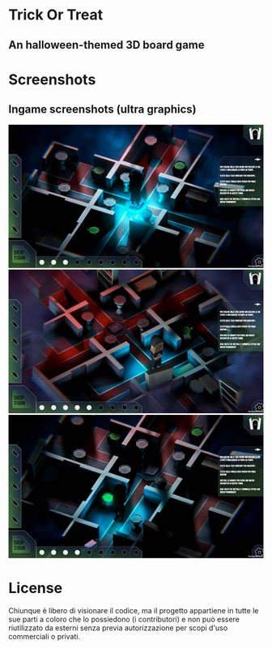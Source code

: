 # Trick Or Treat
## An halloween-themed 3D board game

# Screenshots
## Ingame screenshots (ultra graphics)

![Screenshot Trick Or Treat][screen1]
![Screenshot Trick Or Treat][screen2]
![Screenshot Trick Or Treat][screen3]

[screen1]: https://raw.githubusercontent.com/Leonardo-Fiori/trickortreat/master/docs/images/Screenshot%20(2).jpg
[screen2]: https://raw.githubusercontent.com/Leonardo-Fiori/trickortreat/master/docs/images/Screenshot%20(3).jpg
[screen3]: https://raw.githubusercontent.com/Leonardo-Fiori/trickortreat/master/docs/images/Screenshot%20(1).jpg

# License

Chiunque è libero di visionare il codice, ma il progetto appartiene in tutte le sue parti a coloro che lo possiedono (i contributori) e non può essere riutilizzato da esterni senza previa autorizzazione per scopi d'uso commerciali o privati.
